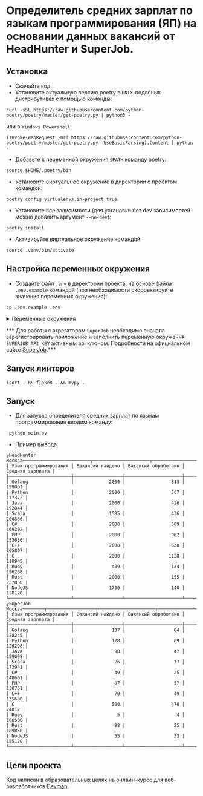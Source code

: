 # Определитель средних зарплат по языкам программирования (ЯП) на основании данных вакансий от HeadHunter и SuperJob.

## Установка

- Скачайте код.
- Установите актуальную версию poetry в `UNIX`-подобных дистрибутивах с помощью команды:
```
curl -sSL https://raw.githubusercontent.com/python-poetry/poetry/master/get-poetry.py | python3 -
```
или в `Windows Powershell`:
```
(Invoke-WebRequest -Uri https://raw.githubusercontent.com/python-poetry/poetry/master/get-poetry.py -UseBasicParsing).Content | python -
```
- Добавьте к переменной окружения `$PATH` команду poetry:
```
source $HOME/.poetry/bin
```
- Установите виртуальное окружение в директории с проектом командой:
```
poetry config virtualenvs.in-project true
```
- Установите все зависимости (для установки без dev зависимостей можно добавить аргумент `--no-dev`):
```
poetry install
```
- Активируйте виртуальное окружение командой: 
```
source .venv/bin/activate
```

## Настройка переменных окружения

- Cоздайте файл `.env` в директории проекта, на основе файла `.env.example` командой 
(при необходимости скорректируйте значения переменных окружения):
```
cp .env.example .env
```
<details>
  <summary>Переменные окружения</summary>
  <pre>
    SUPERJOB_API_KEY=
    PROGRAMING_LANGUAGES=Python,Golang,NodeJS,Java,Rust,C,C++,C#,PHP,Ruby,Scala
    RETRY_COUNT=5
    STATUS_FORCE_LIST=429,500,502,503,504
    ALLOWED_METHODS=HEAD,GET,OPTIONS
  </pre>
</details>

*** Для работы c агрегатором `SuperJob` необходимо сначала зарегистрировать приложение и заполнить переменную окружения `SUPERJOB_API_KEY` активным api ключом. Подробности на официальном сайте [SuperJob](https://api.superjob.ru/).***

## Запуск линтеров

```
isort . && flake8 . && mypy .
```
## Запуск 
- Для запуска определителя средних зарплат по языкам программирования вводим команду:
```
 python main.py
```
- Пример вывода:
```
┌HeadHunter Москва──────┬──────────────────┬─────────────────────┬──────────────────┐
│ Язык программирования │ Вакансий найдено │ Вакансий обработано │ Средняя зарплата │
├───────────────────────┼──────────────────┼─────────────────────┼──────────────────┤
│ Golang                │             2000 │                 813 │           159001 │
│ Python                │             2000 │                 507 │           177372 │
│ Java                  │             2000 │                 426 │           192844 │
│ Scala                 │             1585 │                 436 │           200866 │
│ C#                    │             2000 │                 509 │           169302 │
│ PHP                   │             2000 │                 902 │           153636 │
│ C++                   │             2000 │                 538 │           165807 │
│ C                     │             2000 │                1128 │           110945 │
│ Ruby                  │              409 │                 124 │           196268 |
│ Rust                  |             2000 |                 155 |           232050 |
| NodeJS                |             1700 |                 140 |           178120 |
└───────────────────────┴──────────────────┴─────────────────────┴──────────────────┘
┌SuperJob Москва────────┬──────────────────┬─────────────────────┬──────────────────┐
│ Язык программирования │ Вакансий найдено │ Вакансий обработано │ Средняя зарплата │
├───────────────────────┼──────────────────┼─────────────────────┼──────────────────┤
│ Golang                │              137 │                  84 │           128245 │
│ Python                │              128 │                  69 │           126298 │
│ Java                  │               98 │                  47 │           159608 │
│ Scala                 │               26 │                  17 │           173941 │
│ C#                    │               49 │                  25 │           148661 │
│ PHP                   │               87 │                  57 │           138761 │
│ C++                   │               70 │                  49 │           135600 │
│ C                     │              500 │                 470 │            74012 │
│ Ruby                  │                5 │                   4 │           166500 |
│ Rust                  |               98 |                  25 |           189050 |
| NodeJS                |               55 |                  23 |           155120 |
└───────────────────────┴──────────────────┴─────────────────────┴──────────────────┘
```
## Цели проекта
Код написан в образовательных целях на онлайн-курсе для веб-разработчиков [Devman](https://dvmn.org).
